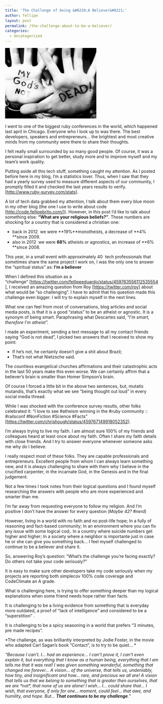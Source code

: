 ```yaml
---
title: 'The Challenge of being &#8220;A Believer&#8221;'
author: fellipe
layout: post
permalink: /the-challenge-about-to-be-a-believer/
categories:
  - Uncategorized
---
```

[<img class="aligncenter" alt="1795609_10152316502144161_1986893913_n" src="/img/posts//2014/08/1795609_10152316502144161_1986893913_n-300x231.jpg" width="300" height="231" />][1]

I went to one of the biggest ruby conferences in the world, which happened last april in Chicago. Everyone who I look up to was there. The best developers, speakers and entrepreneurs&#8230; the brightest and most creative minds from my community were there to share their thoughts.

I felt really small surrounded by so many good people. Of course, it was a personal inspiration to get better, study more and to improve myself and my team&#8217;s work quality.

Putting aside all this tech stuff, something caught my attention. As I posted before here in my blog, I&#8217;m a statistics lover. Thus, when I saw that they had a yearly survey used to measure different aspects of our community, I promptly filled it and checked the last years results to verify. [http://www.ruby-survey.com/stats].

A lot of tech data grabbed my attention, I talk about them every blue moon in my other blog (the one I use to write about code [<a href="http://code.fellipebrito.com/" target="_blank">http://code.fellipebrito.com/</a>]). However, in this post I&#8217;d like to talk about something else: **&#8220;What are your religious beliefs?&#8221;**. These numbers are shocking for a country that is considered a christian one:

- back in 2012  we were **19%**monotheists, a decrease of **4% **since 2009.  
- also in 2012  we were **68%** atheists or agnostics, an increase of **6% **since 2008.

This year, in a small event with approximately 40  tech professionals that sometimes share the same project I work on, I was the only one to answer the &#8220;spiritual status&#8221; as: **I&#8217;m a believer**

When I defined this situation as a &#8220;challenge&#8221; [<a href="https://twitter.com/fellipeeduardo/status/459763556112535554" target="_blank">https://twitter.com/fellipeeduardo/status/459763556112535554</a>], I received an amazing question from Roy [<a href="https://twitter.com/roy" target="_blank">https://twitter.com/roy</a>] about what would be &#8220;so challenging&#8221;. I have to admit that his question made this challenge even bigger. I will try to explain myself in the next lines.

What one can feel from most of conversations, blog articles and social media posts, is that it is a good &#8220;status&#8221; to be an atheist or agnostic. It is a synonym of being smart. Paraphrasing what Descartes said, &#8220;*I&#8217;m smart, therefore I&#8217;m atheist&#8221;.*

I made an experiment, sending a text message to all my contact friends saying &#8220;God is not dead&#8221;, I picked two answers that I received to show my point:  
- If he&#8217;s not, he certainly doesn&#8217;t give a shit about Brazil;  
- That&#8217;s not what Nietzsche said.

The countless evangelical churches affirmations and their catastrophic acts in the last 50 years make this even worse. We can certainly affirm that a believer&#8217;s brain is smaller than Homer Simpson&#8217;s brain.

Of course I forced a little bit in the above two sentences, but, mutatis mutandis, that&#8217;s exactly what we see &#8220;being thought out loud&#8221; in every social media thread.

While I was shocked with the conference survey results, other folks celebrated it: &#8220;I love to see #atheism winning in the #ruby community :: #railsconf #NonFiction #Science #Facts&#8221; [<a href="https://twitter.com/chrishough/status/459767149918052352" target="_blank">https://twitter.com/chrishough/status/459767149918052352</a>].

I&#8217;m always trying to live my faith. I am almost sure 100% of my friends and colleagues heard at least once about my faith. Often I share my faith details with close friends. And I try to answer everyone whenever someone asks me why do I believe.

I really respect most of these folks. They are capable professionals and entrepreneurs. Excellent people from whom I can always learn something new, and it is always challenging to share with them why I believe in the crucified carpenter, in the incarnate God, in the Genesis and in the final judgement.

Not a few times I took notes from their logical questions and I found myself researching the answers with people who are more experienced and smarter than me.

I&#8217;m far away from requesting everyone to follow my religion. And I&#8217;m positive I don&#8217;t have the answer for every question (*Maybe 42? #nerd*)

However, living in a world with no faith and no post-life hope; In a fully of reasoning and fact-based community; In an environment where you can fix any issue with some logical cod;. In a country where suicide numbers get higher and higher; In a society where a neighbor is importante just in case he or she can give you something back&#8230; I feel myself challenged to continue to be a believer and share it.

So, answering Roy&#8217;s question: &#8221;What&#8217;s the challenge you&#8217;re facing exactly? Do others not take your code seriously?&#8221;

It is easy to make sure other developers take my code seriously when my projects are reporting both simplecov 100% code coverage and CodeClimate an A grade.

What is challenging here, is trying to offer something deeper than my logical explanations when some friend needs hope rather than facts.

It is challenging to be a living evidence from something that is everyday more outdated, a proof of &#8220;lack of intelligence&#8221; and considered to be a &#8220;superstition&#8221; .

It is challenging to be a spicy seasoning in a world that prefers &#8220;3 minutes, pre made recipes&#8221;.

*The challenge, as was brilliantly interpreted by Jodie Foster, in the movie who adapted Carl Sagan&#8217;s book &#8220;Contact&#8221;, is to try to be quiet&#8230; *

*&#8220;Because I can&#8217;t. I&#8230; had an experience&#8230; I can&#8217;t prove it, I can&#8217;t even explain it, but everything that I know as a human being, everything that I am tells me that it was real! I was given something wonderful, something that changed me forever&#8230; A vision&#8230; of the universe, that tells us, undeniably, how tiny, and insignificant and how&#8230; rare, and precious we all are! A vision that tells us that we belong to something that is greater then ourselves, that we are \*not\*, that none of us are alone! I wish&#8230; I&#8230; could share that&#8230; I wish, that everyone, if only for one&#8230; moment, could feel&#8230; that awe, and humility, and hope. But&#8230; **That continues to be my challenge**.&#8221;*

&nbsp;

 [1]: /img/posts//2014/08/1795609_10152316502144161_1986893913_n.jpg
